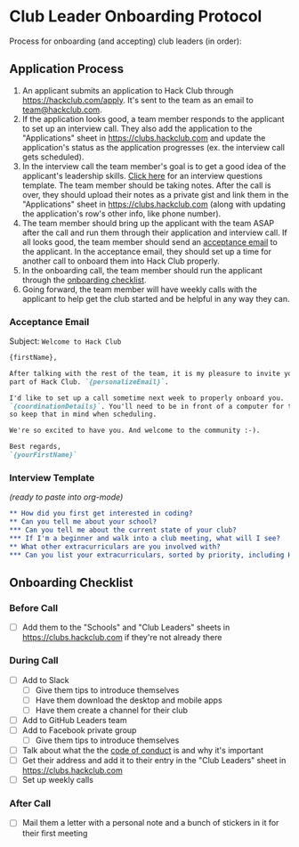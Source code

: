 # Club Leader Onboarding Protocol

Process for onboarding (and accepting) club leaders (in order):

## Application Process

1. An applicant submits an application to Hack Club through
   https://hackclub.com/apply. It's sent to the team as an email to
   team@hackclub.com.
2. If the application looks good, a team member responds to the applicant to set
   up an interview call. They also add the application to the "Applications"
   sheet in https://clubs.hackclub.com and update the application's status as
   the application progresses (ex. the interview call gets scheduled).
3. In the interview call the team member's goal is to get a good idea of the
   applicant's leadership skills. [Click here](#interview-template) for an
   interview questions template. The team member should be taking notes. After
   the call is over, they should upload their notes as a private gist and link
   them in the "Applications" sheet in https://clubs.hackclub.com (along with
   updating the application's row's other info, like phone number).
4. The team member should bring up the applicant with the team ASAP after the
   call and run them through their application and interview call. If all looks
   good, the team member should send an [acceptance email](#acceptance-email) to
   the applicant. In the acceptance email, they should set up a time for another
   call to onboard them into Hack Club properly.
5. In the onboarding call, the team member should run the applicant through the
   [onboarding checklist](#onboarding-checklist).
6. Going forward, the team member will have weekly calls with the applicant to
   help get the club started and be helpful in any way they can.

### Acceptance Email

Subject: `Welcome to Hack Club`

```md
{firstName},

After talking with the rest of the team, it is my pleasure to invite you to be a
part of Hack Club. `{personalizeEmail}`.

I'd like to set up a call sometime next week to properly onboard you.
`{coordinationDetails}`. You'll need to be in front of a computer for this call,
so keep that in mind when scheduling.

We're so excited to have you. And welcome to the community :-).

Best regards,  
`{yourFirstName}`
```

### Interview Template

_(ready to paste into org-mode)_

```org
** How did you first get interested in coding?
** Can you tell me about your school?
*** Can you tell me about the current state of your club?
*** If I'm a beginner and walk into a club meeting, what will I see?
** What other extracurriculars are you involved with?
*** Can you list your extracurriculars, sorted by priority, including Hack Club?
```

## Onboarding Checklist

### Before Call

- [ ] Add them to the "Schools" and "Club Leaders" sheets in
  https://clubs.hackclub.com if they're not already there

### During Call

- [ ] Add to Slack
  - [ ] Give them tips to introduce themselves
  - [ ] Have them download the desktop and mobile apps
  - [ ] Have them create a channel for their club
- [ ] Add to GitHub Leaders team
- [ ] Add to Facebook private group
  - [ ] Give them tips to introduce themselves
- [ ] Talk about what the the [code of conduct][code-of-conduct] is and why it's
  important
- [ ] Get their address and add it to their entry in the "Club Leaders" sheet in
  https://clubs.hackclub.com
- [ ] Set up weekly calls

[code-of-conduct]: https://github.com/hackclub/hackclub/blob/master/CONDUCT.md

### After Call

- [ ] Mail them a letter with a personal note and a bunch of stickers in it for
  their first meeting
